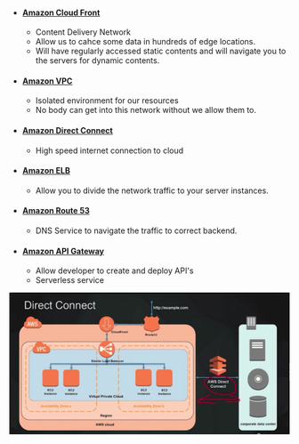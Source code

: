 - #### [Amazon Cloud Front](https://github.com/CharlesRajendran/aws-training/blob/master/aws-cloud-front.md)
  - Content Delivery Network
  - Allow us to cahce some data in hundreds of edge locations.
  - Will have regularly accessed static contents and will navigate you to the servers for dynamic contents.
  
- #### [Amazon VPC](https://github.com/CharlesRajendran/aws-training/blob/master/amazon-vpc.md)
  - Isolated environment for our resources
  - No body can get into this network without we allow them to.

- #### [Amazon Direct Connect](https://github.com/CharlesRajendran/aws-training/blob/master/aws-direct-connect.md)
  - High speed internet connection to cloud
  
- #### [Amazon ELB](https://github.com/CharlesRajendran/aws-training/blob/master/aws-elb.md)
  - Allow you to divide the network traffic to your server instances.

- #### [Amazon Route 53](https://github.com/CharlesRajendran/aws-training/blob/master/aws-route-53.md)
  - DNS Service to navigate the traffic to correct backend.
  
- #### [Amazon API Gateway](https://github.com/CharlesRajendran/aws-training/blob/master/aws-api-gateway.md)
  - Allow developer to create and deploy API's
  - Serverless service

<div align="center"><img src="https://github.com/CharlesRajendran/aws-training/blob/master/images/19.JPG" /> </div>
